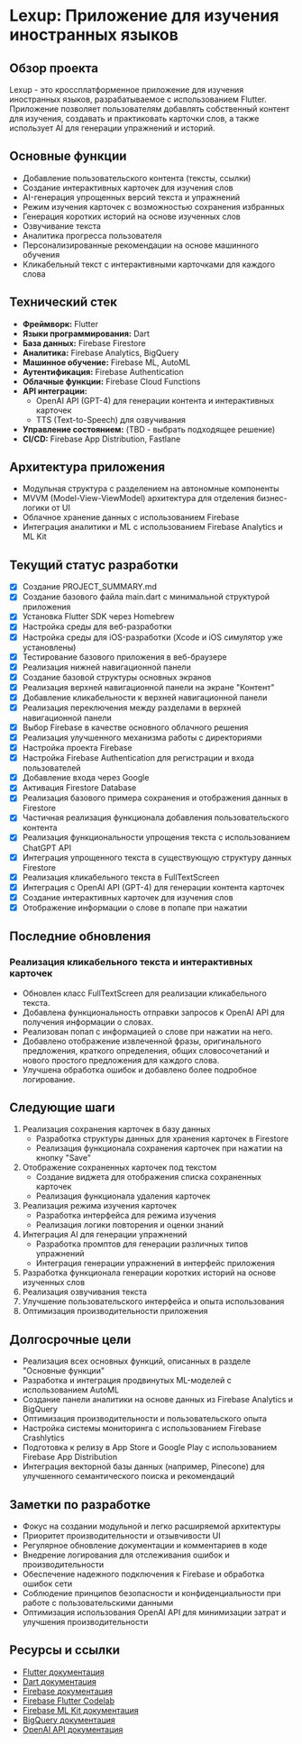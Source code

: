# Lexup: Приложение для изучения иностранных языков
<!-- IMPORTANT: Always update the entire content of this file -->

## Обзор проекта
Lexup - это кроссплатформенное приложение для изучения иностранных языков, разрабатываемое с использованием Flutter. Приложение позволяет пользователям добавлять собственный контент для изучения, создавать и практиковать карточки слов, а также использует AI для генерации упражнений и историй.

## Основные функции
- Добавление пользовательского контента (тексты, ссылки)
- Создание интерактивных карточек для изучения слов
- AI-генерация упрощенных версий текста и упражнений
- Режим изучения карточек с возможностью сохранения избранных
- Генерация коротких историй на основе изученных слов
- Озвучивание текста
- Аналитика прогресса пользователя
- Персонализированные рекомендации на основе машинного обучения
- Кликабельный текст с интерактивными карточками для каждого слова

## Технический стек
- **Фреймворк:** Flutter
- **Языки программирования:** Dart
- **База данных:** Firebase Firestore
- **Аналитика:** Firebase Analytics, BigQuery
- **Машинное обучение:** Firebase ML, AutoML
- **Аутентификация:** Firebase Authentication
- **Облачные функции:** Firebase Cloud Functions
- **API интеграции:** 
  - OpenAI API (GPT-4) для генерации контента и интерактивных карточек
  - TTS (Text-to-Speech) для озвучивания
- **Управление состоянием:** (TBD - выбрать подходящее решение)
- **CI/CD:** Firebase App Distribution, Fastlane

## Архитектура приложения
- Модульная структура с разделением на автономные компоненты
- MVVM (Model-View-ViewModel) архитектура для отделения бизнес-логики от UI
- Облачное хранение данных с использованием Firebase
- Интеграция аналитики и ML с использованием Firebase Analytics и ML Kit

## Текущий статус разработки
- [x] Создание PROJECT_SUMMARY.md
- [x] Создание базового файла main.dart с минимальной структурой приложения
- [x] Установка Flutter SDK через Homebrew
- [x] Настройка среды для веб-разработки
- [x] Настройка среды для iOS-разработки (Xcode и iOS симулятор уже установлены)
- [x] Тестирование базового приложения в веб-браузере
- [x] Реализация нижней навигационной панели
- [x] Создание базовой структуры основных экранов
- [x] Реализация верхней навигационной панели на экране "Контент"
- [x] Добавление кликабельности к верхней навигационной панели
- [x] Реализация переключения между разделами в верхней навигационной панели
- [x] Выбор Firebase в качестве основного облачного решения
- [x] Реализация улучшенного механизма работы с директориями
- [x] Настройка проекта Firebase
- [x] Настройка Firebase Authentication для регистрации и входа пользователей
- [x] Добавление входа через Google
- [x] Активация Firestore Database
- [x] Реализация базового примера сохранения и отображения данных в Firestore
- [x] Частичная реализация функционала добавления пользовательского контента
- [x] Реализация функциональности упрощения текста с использованием ChatGPT API
- [x] Интеграция упрощенного текста в существующую структуру данных Firestore
- [x] Реализация кликабельного текста в FullTextScreen
- [x] Интеграция с OpenAI API (GPT-4) для генерации контента карточек
- [x] Создание интерактивных карточек для изучения слов
- [x] Отображение информации о слове в попапе при нажатии

## Последние обновления
### Реализация кликабельного текста и интерактивных карточек
- Обновлен класс FullTextScreen для реализации кликабельного текста.
- Добавлена функциональность отправки запросов к OpenAI API для получения информации о словах.
- Реализован попап с информацией о слове при нажатии на него.
- Добавлено отображение извлеченной фразы, оригинального предложения, краткого определения, общих словосочетаний и нового простого предложения для каждого слова.
- Улучшена обработка ошибок и добавлено более подробное логирование.

## Следующие шаги
1. Реализация сохранения карточек в базу данных
   - Разработка структуры данных для хранения карточек в Firestore
   - Реализация функционала сохранения карточек при нажатии на кнопку "Save"
2. Отображение сохраненных карточек под текстом
   - Создание виджета для отображения списка сохраненных карточек
   - Реализация функционала удаления карточек
3. Реализация режима изучения карточек
   - Разработка интерфейса для режима изучения
   - Реализация логики повторения и оценки знаний
4. Интеграция AI для генерации упражнений
   - Разработка промптов для генерации различных типов упражнений
   - Интеграция генерации упражнений в интерфейс приложения
5. Разработка функционала генерации коротких историй на основе изученных слов
6. Реализация озвучивания текста
7. Улучшение пользовательского интерфейса и опыта использования
8. Оптимизация производительности приложения

## Долгосрочные цели
- Реализация всех основных функций, описанных в разделе "Основные функции"
- Разработка и интеграция продвинутых ML-моделей с использованием AutoML
- Создание панели аналитики на основе данных из Firebase Analytics и BigQuery
- Оптимизация производительности и пользовательского опыта
- Настройка системы мониторинга с использованием Firebase Crashlytics
- Подготовка к релизу в App Store и Google Play с использованием Firebase App Distribution
- Интеграция векторной базы данных (например, Pinecone) для улучшенного семантического поиска и рекомендаций

## Заметки по разработке
- Фокус на создании модульной и легко расширяемой архитектуры
- Приоритет производительности и отзывчивости UI
- Регулярное обновление документации и комментариев в коде
- Внедрение логирования для отслеживания ошибок и производительности
- Обеспечение надежного подключения к Firebase и обработка ошибок сети
- Соблюдение принципов безопасности и конфиденциальности при работе с пользовательскими данными
- Оптимизация использования OpenAI API для минимизации затрат и улучшения производительности

## Ресурсы и ссылки
- [Flutter документация](https://flutter.dev/docs)
- [Dart документация](https://dart.dev/guides)
- [Firebase документация](https://firebase.google.com/docs)
- [Firebase Flutter Codelab](https://firebase.google.com/codelabs/firebase-get-to-know-flutter)
- [Firebase ML Kit документация](https://firebase.google.com/docs/ml-kit)
- [BigQuery документация](https://cloud.google.com/bigquery/docs)
- [OpenAI API документация](https://platform.openai.com/docs/api-reference)
